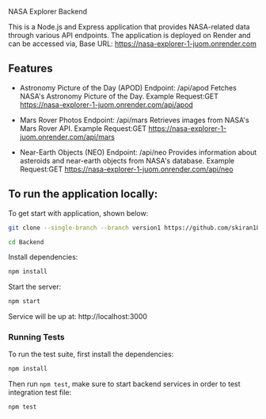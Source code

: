 NASA Explorer Backend

This is a Node.js and Express application that provides NASA-related data through various API endpoints. The application is deployed on Render and can be accessed via, Base URL: https://nasa-explorer-1-juom.onrender.com


## Features

  * Astronomy Picture of the Day (APOD)
    Endpoint: /api/apod
    Fetches NASA's Astronomy Picture of the Day.
    Example Request:GET https://nasa-explorer-1-juom.onrender.com/api/apod

  * Mars Rover Photos
    Endpoint: /api/mars
    Retrieves images from NASA's Mars Rover API.
    Example Request:GET https://nasa-explorer-1-juom.onrender.com/api/mars

  * Near-Earth Objects (NEO)
    Endpoint: /api/neo
    Provides information about asteroids and near-earth objects from NASA's database.
    Example Request:GET https://nasa-explorer-1-juom.onrender.com/api/neo



## To run the application locally:

  To get start with application, shown below:
```bash
git clone --single-branch --branch version1 https://github.com/skiran18/NASA_Explorer.git
```

```bash
cd Backend
```

  Install dependencies:

```bash
npm install
```

  Start the server:

```bash
npm start
```

  Service will be up at: http://localhost:3000


### Running Tests

To run the test suite, first install the dependencies:

```bash
npm install
```

Then run `npm test`, make sure to start backend services in order to test integration test file:

```bash
npm test
```
